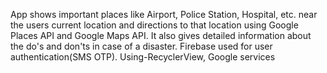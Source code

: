 App shows  important places like Airport, Police Station, Hospital, etc. near the users current location and directions to that location using Google Places API and Google Maps API.
It also  gives detailed information about the do's and don'ts in case of a disaster.
Firebase used for user authentication(SMS OTP).
Using-RecyclerView, Google services

